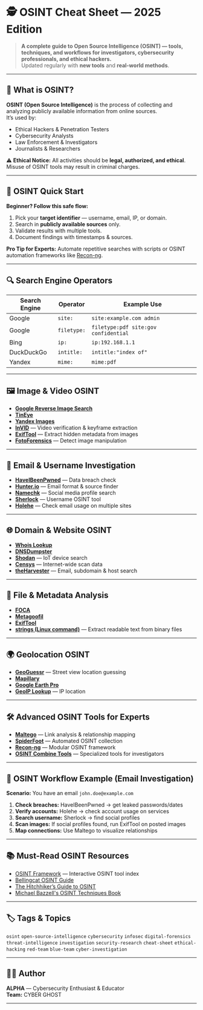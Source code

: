 # 🕵 OSINT Cheat Sheet — 2025 Edition

> **A complete guide to Open Source Intelligence (OSINT) — tools, techniques, and workflows for investigators, cybersecurity professionals, and ethical hackers.**  
> Updated regularly with **new tools** and **real-world methods**.

---

## 📌 What is OSINT?
**OSINT (Open Source Intelligence)** is the process of collecting and analyzing publicly available information from online sources.  
It’s used by:
- Ethical Hackers & Penetration Testers
- Cybersecurity Analysts
- Law Enforcement & Investigators
- Journalists & Researchers

⚠ **Ethical Notice:** All activities should be **legal, authorized, and ethical**. Misuse of OSINT tools may result in criminal charges.

---

## 🚀 OSINT Quick Start

**Beginner? Follow this safe flow:**
1. Pick your **target identifier** — username, email, IP, or domain.
2. Search in **publicly available sources** only.
3. Validate results with multiple tools.
4. Document findings with timestamps & sources.

**Pro Tip for Experts:** Automate repetitive searches with scripts or OSINT automation frameworks like [Recon-ng](https://github.com/lanmaster53/recon-ng).

---

## 🔍 Search Engine Operators

| Search Engine | Operator       | Example Use                               |
|--------------|---------------|-------------------------------------------|
| Google       | `site:`       | `site:example.com admin`                   |
| Google       | `filetype:`   | `filetype:pdf site:gov confidential`       |
| Bing         | `ip:`         | `ip:192.168.1.1`                            |
| DuckDuckGo   | `intitle:`    | `intitle:"index of"`                        |
| Yandex       | `mime:`       | `mime:pdf`                                  |

---

## 🖼 Image & Video OSINT

- **[Google Reverse Image Search](https://images.google.com/)**
- **[TinEye](https://tineye.com/)**
- **[Yandex Images](https://yandex.com/images/)**
- **[InVID](https://www.invid-project.eu/tools-and-services/invid-verification-plugin/)** — Video verification & keyframe extraction
- **[ExifTool](https://exiftool.org/)** — Extract hidden metadata from images
- **[FotoForensics](http://fotoforensics.com/)** — Detect image manipulation

---

## 📧 Email & Username Investigation

- **[HaveIBeenPwned](https://haveibeenpwned.com/)** — Data breach check
- **[Hunter.io](https://hunter.io/)** — Email format & source finder
- **[Namechk](https://namechk.com/)** — Social media profile search
- **[Sherlock](https://github.com/sherlock-project/sherlock)** — Username OSINT tool
- **[Holehe](https://github.com/megadose/holehe)** — Check email usage on multiple sites

---

## 🌐 Domain & Website OSINT

- **[Whois Lookup](https://whois.domaintools.com/)**
- **[DNSDumpster](https://dnsdumpster.com/)**
- **[Shodan](https://www.shodan.io/)** — IoT device search
- **[Censys](https://censys.io/)** — Internet-wide scan data
- **[theHarvester](https://github.com/laramies/theHarvester)** — Email, subdomain & host search

---

## 📄 File & Metadata Analysis

- **[FOCA](https://github.com/ElevenPaths/FOCA)**
- **[Metagoofil](https://github.com/laramies/metagoofil)**
- **[ExifTool](https://exiftool.org/)**
- **[strings (Linux command)](https://man7.org/linux/man-pages/man1/strings.1.html)** — Extract readable text from binary files

---

## 🌍 Geolocation OSINT

- **[GeoGuessr](https://www.geoguessr.com/)** — Street view location guessing
- **[Mapillary](https://www.mapillary.com/)**
- **[Google Earth Pro](https://www.google.com/earth/versions/#earth-pro)**
- **[GeoIP Lookup](https://geoiptool.com/)** — IP location

---

## 🛠 Advanced OSINT Tools for Experts

- **[Maltego](https://www.maltego.com/)** — Link analysis & relationship mapping
- **[SpiderFoot](https://www.spiderfoot.net/)** — Automated OSINT collection
- **[Recon-ng](https://github.com/lanmaster53/recon-ng)** — Modular OSINT framework
- **[OSINT Combine Tools](https://www.osintcombine.com/tools)** — Specialized tools for investigators

---

## 📌 OSINT Workflow Example (Email Investigation)

**Scenario:** You have an email `john.doe@example.com`

1. **Check breaches:** HaveIBeenPwned → get leaked passwords/dates  
2. **Verify accounts:** Holehe → check account usage on services  
3. **Search username:** Sherlock → find social profiles  
4. **Scan images:** If social profiles found, run ExifTool on posted images  
5. **Map connections:** Use Maltego to visualize relationships

---

## 📚 Must-Read OSINT Resources

- [OSINT Framework](https://osintframework.com/) — Interactive OSINT tool index
- [Bellingcat OSINT Guide](https://www.bellingcat.com/resources/how-tos/)
- [The Hitchhiker’s Guide to OSINT](https://i-intelligence.eu/uploads/public-documents/OSINT_Handbook_2020.pdf)
- [Michael Bazzell's OSINT Techniques Book](https://inteltechniques.com/book1.html)

---

## 🏷 Tags & Topics
`osint` `open-source-intelligence` `cybersecurity` `infosec` `digital-forensics` `threat-intelligence` `investigation` `security-research` `cheat-sheet` `ethical-hacking` `red-team` `blue-team` `cyber-investigation`

---

## 👨‍💻 Author
**ALPHA** — Cybersecurity Enthusiast & Educator  
**Team:** CYBER GHOST  


---
